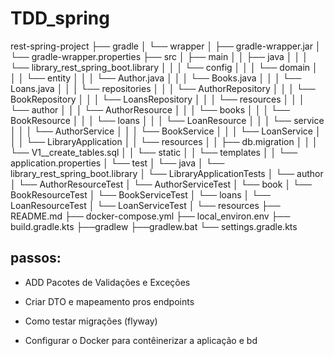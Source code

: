 # TDD_spring
rest-spring-project
├── gradle
│   └── wrapper
│       ├── gradle-wrapper.jar
│       └── gradle-wrapper.properties
├── src
│   ├── main
│   │   ├── java
│   │   │   └── library_rest_spring_boot.library
│   │   │       └── config
│   │   │       └── domain
│   │   │                └── entity
│   │   │                         └── Author.java
│   │   │                         └── Books.java
│   │   │                         └── Loans.java
│   │   │       └── repositories
│   │   │                └── AuthorRepository
│   │   │                └── BookRepository
│   │   │                └── LoansRepository
│   │   │       └── resources
│   │   │                └── author
│   │   │                        └── AuthorResource
│   │   │                └── books
│   │   │                        └── BookResource
│   │   │                └── loans
│   │   │                        └── LoanResource
│   │   │       └── service
│   │   │                └── AuthorService
│   │   │                └── BookService
│   │   │                └── LoanService
│   │   │       └── LibraryApplication
│   │   └── resources
│   │       ├── db.migration
│   │       │       └── V1__create_tables.sql
│   │       └── static
│   │       └── templates
│   │       └── application.properties
│   └── test
│       └── java
│             └── library_rest_spring_boot.library
│                    └── LibraryApplicationTests
│                           └── author
│                                └── AuthorResourceTest
│                                └── AuthorServiceTest
│                           └── book
│                                └── BookResourceTest
│                                └── BookServiceTest
│                           └── loans
│                                └── LoanResourceTest
│                                └── LoanServiceTest
│                    └── resources
├── README.md
├── docker-compose.yml
├── local_environ.env
├── build.gradle.kts
├──gradlew
├──gradlew.bat
└── settings.gradle.kts

## passos:
- ADD Pacotes de Validações e Exceções
- Criar DTO e mapeamento pros endpoints
- Como testar migrações (flyway)

- Configurar o Docker para contêinerizar a aplicação e bd